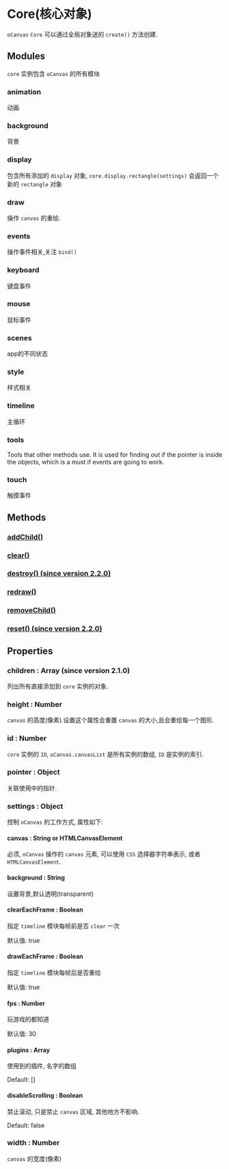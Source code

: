 # Core(核心对象)

`oCanvas` `Core` 可以通过全局对象送的 `create()` 方法创建.

## Modules

`core` 实例包含 `oCanvas` 的所有模块

### animation

动画

### background

背景

### display

包含所有添加的 `display` 对象, `core.display.rectangle(settings)` 会返回一个新的 `rectangle` 对象

### draw

操作 `canvas` 的重绘.

### events

操作事件相关,关注 `bind()`

### keyboard

键盘事件

### mouse

鼠标事件

### scenes

app的不同状态

### style

样式相关

### timeline

主循环

### tools

Tools that other methods use. It is used for finding out if the pointer is inside the objects, which is a must if events are going to work.

### touch

触摸事件


## Methods

### [addChild()](./core/addChild.md)

### [clear()](./core/clear.md)

### [destroy() (since version 2.2.0)](./core/destroy.md)

### [redraw()](./core/redraw.md)

### [removeChild()](./core/removeChild.md)

### [reset() (since version 2.2.0)](./core/reset.md)

## Properties

### children : Array (since version 2.1.0)

列出所有直接添加到 `core` 实例的对象.

### height : Number

`canvas` 的高度(像素).设置这个属性会重置 `canvas` 的大小,且会重绘每一个图形.

### id : Number

`core` 实例的 `ID`, `oCanvas.canvasList` 是所有实例的数组, `ID` 是实例的索引.

### pointer : Object

关联使用中的指针.

### settings : Object

控制 `oCanvas` 的工作方式, 属性如下:

#### canvas : String or HTMLCanvasElement

必须, `oCanvas` 操作的 `canvas` 元素, 可以使用 `CSS` 选择器字符串表示, 或者 `HTMLCanvasElement`.

#### background : String

设置背景,默认透明(transparent)

#### clearEachFrame : Boolean

指定 `timeline` 模块每帧前是否 `clear` 一次

默认值: true

#### drawEachFrame : Boolean

指定 `timeline` 模块每帧后是否重绘

默认值: true

#### fps : Number

玩游戏的都知道

默认值: 30

#### plugins : Array

使用到的插件, 名字的数组

Default: []

#### disableScrolling : Boolean

禁止滚动, 只是禁止 `canvas` 区域, 其他地方不影响.

Default: false

### width : Number

`canvas` 的宽度(像素)
